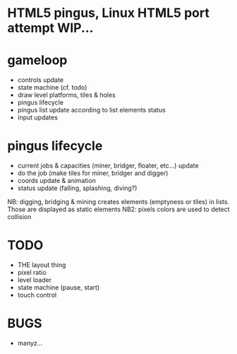 HTML5 pingus, Linux HTML5 port attempt
WIP...
===========

gameloop
===========
* controls update
* state machine (cf. todo)
* draw level platforms, tiles & holes
* pingus lifecycle
* pingus list update according to list elements status
* input updates

pingus lifecycle
===========
* current jobs & capacities (miner, bridger, floater, etc...) update
* do the job (make tiles for miner, bridger and digger)
* coords update & animation
* status update (falling, splashing, diving?)

NB: digging, bridging & mining creates elements (emptyness or tiles) in lists. Those are displayed as static elements
NB2: pixels colors are used to detect collision


TODO
===========
* THE layout thing
* pixel ratio
* level loader
* state machine (pause, start)
* touch control

BUGS
===========
* manyz...
